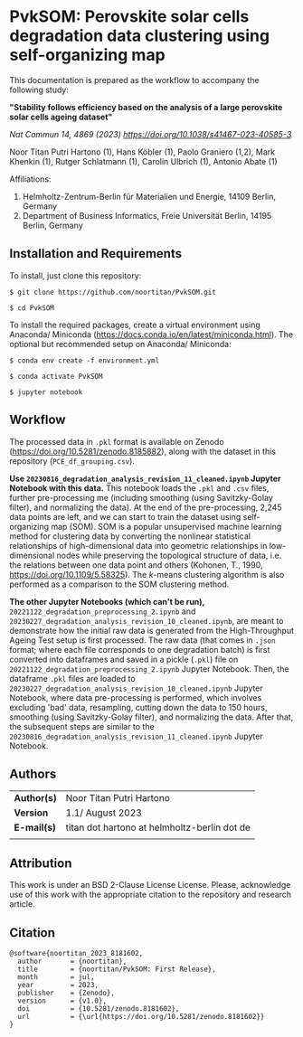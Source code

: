 # PvkSOM: Perovskite solar cells degradation data clustering using self-organizing map
This documentation is prepared as the workflow to accompany the following study:

**"Stability follows efficiency based on the analysis of a large perovskite solar cells ageing dataset"**

*Nat Commun 14, 4869 (2023) https://doi.org/10.1038/s41467-023-40585-3*

Noor Titan Putri Hartono (1), Hans Köbler (1), Paolo Graniero (1,2), Mark Khenkin (1), Rutger Schlatmann (1), Carolin Ulbrich (1), Antonio Abate (1)

Affiliations:

1. Helmholtz-Zentrum-Berlin für Materialien und Energie, 14109 Berlin, Germany
2. Department of Business Informatics, Freie Universität Berlin, 14195 Berlin, Germany

## Installation and Requirements
To install, just clone this repository:

`$ git clone https://github.com/noortitan/PvkSOM.git`

`$ cd PvkSOM`

To install the required packages, create a virtual environment using Anaconda/ Miniconda (https://docs.conda.io/en/latest/miniconda.html). The optional but recommended setup on Anaconda/ Miniconda:

`$ conda env create -f environment.yml`

`$ conda activate PvkSOM`

`$ jupyter notebook`

## Workflow

The processed data in `.pkl` format is available on Zenodo (https://doi.org/10.5281/zenodo.8185882), along with the dataset in this repository (`PCE_df_grouping.csv`).

**Use `20230816_degradation_analysis_revision_11_cleaned.ipynb` Jupyter Notebook with this data.** This notebook loads the `.pkl` and `.csv` files, further pre-processing me (including smoothing (using Savitzky-Golay filter), and normalizing the data). At the end of the pre-processing, 2,245 data points are left, and we can start to train the dataset using self-organizing map (SOM). SOM is a popular unsupervised machine learning method for clustering data by converting the nonlinear statistical relationships of high-dimensional data into geometric relationships in low-dimensional nodes while preserving the topological structure of data, i.e. the relations between one data point and others (Kohonen, T., 1990, https://doi.org/10.1109/5.58325). The *k*-means clustering algorithm is also performed as a comparison to the SOM clustering method. 

**The other Jupyter Notebooks (which can't be run),** `20221122_degradation_preprocessing_2.ipynb` and `20230227_degradation_analysis_revision_10_cleaned.ipynb`, are meant to demonstrate how the initial raw data is generated from the High-Throughput Ageing Test setup is first processed. The raw data (that comes in `.json` format; where each file corresponds to one degradation batch) is first converted into dataframes and saved in a pickle (`.pkl`) file on `20221122_degradation_preprocessing_2.ipynb` Jupyter Notebook. Then, the dataframe `.pkl` files are loaded to `20230227_degradation_analysis_revision_10_cleaned.ipynb` Jupyter Notebook, where data pre-processing is performed, which involves excluding 'bad' data, resampling, cutting down the data to 150 hours, smoothing (using Savitzky-Golay filter), and normalizing the data. After that, the subsequent steps are similar to the `20230816_degradation_analysis_revision_11_cleaned.ipynb` Jupyter Notebook.

## Authors
| |  | 
|---|---|
|**Author(s)** | Noor Titan Putri Hartono |
|**Version** | 1.1/ August 2023  |   
|**E-mail(s)**   | titan dot hartono at helmholtz-berlin dot de  |
| | |

## Attribution
This work is under an BSD 2-Clause License License. Please, acknowledge use of this work with the appropriate citation to the repository and research article.

## Citation

    @software{noortitan_2023_8181602,
      author       = {noortitan},
      title        = {noortitan/PvkSOM: First Release},
      month        = jul,
      year         = 2023,
      publisher    = {Zenodo},
      version      = {v1.0},
      doi          = {10.5281/zenodo.8181602},
      url          = {\url{https://doi.org/10.5281/zenodo.8181602}}
    }
